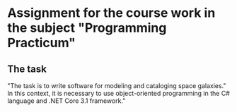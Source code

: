 # Assignment for the course work in the subject "Programming Practicum"

## The task
"The task is to write software for modeling and cataloging space galaxies."
In this context, it is necessary to use object-oriented programming in the C# language and .NET Core 3.1 framework."

